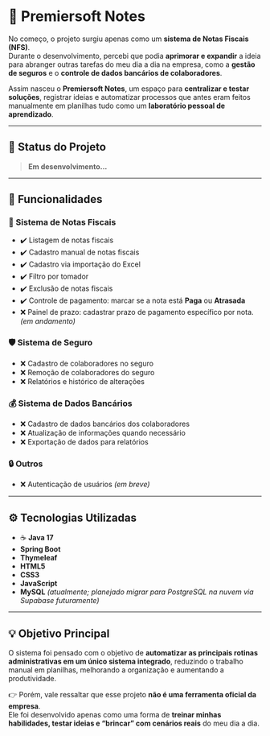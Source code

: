 # 📒 Premiersoft Notes

No começo, o projeto surgiu apenas como um **sistema de Notas Fiscais (NFS)**.  
Durante o desenvolvimento, percebi que podia **aprimorar e expandir** a ideia para abranger outras tarefas do meu dia a dia na empresa, como a **gestão de seguros** e o **controle de dados bancários de colaboradores**.  

Assim nasceu o **Premiersoft Notes**, um espaço para **centralizar e testar soluções**, registrar ideias e automatizar processos que antes eram feitos manualmente em planilhas tudo como um **laboratório pessoal de aprendizado**.

---

## 🚧 Status do Projeto
> **Em desenvolvimento...**

---

## 🎯 Funcionalidades

### 📄 Sistema de Notas Fiscais
- ✔️ Listagem de notas fiscais  
- ✔️ Cadastro manual de notas fiscais  
- ✔️ Cadastro via importação do Excel  
- ✔️ Filtro por tomador  
- ✔️ Exclusão de notas fiscais  
- ✔️ Controle de pagamento: marcar se a nota está **Paga** ou **Atrasada**  
- ❌ Painel de prazo: cadastrar prazo de pagamento específico por nota. *(em andamento)*  

### 🛡️ Sistema de Seguro
- ❌ Cadastro de colaboradores no seguro 
- ❌ Remoção de colaboradores do seguro  
- ❌ Relatórios e histórico de alterações 

### 💰 Sistema de Dados Bancários
- ❌ Cadastro de dados bancários dos colaboradores  
- ❌ Atualização de informações quando necessário 
- ❌ Exportação de dados para relatórios

### 🔒 Outros
- ❌ Autenticação de usuários *(em breve)*  

---

## ⚙️ Tecnologias Utilizadas

- ☕ **Java 17**  
- **Spring Boot**  
- **Thymeleaf**  
- **HTML5**  
- **CSS3**  
- **JavaScript**  
- **MySQL** *(atualmente; planejado migrar para PostgreSQL na nuvem via Supabase futuramente)*  

---

## 💡 Objetivo Principal
O sistema foi pensado com o objetivo de **automatizar as principais rotinas administrativas em um único sistema integrado**, reduzindo o trabalho manual em planilhas, melhorando a organização e aumentando a produtividade.  

👉 Porém, vale ressaltar que esse projeto **não é uma ferramenta oficial da empresa**.  
Ele foi desenvolvido apenas como uma forma de **treinar minhas habilidades, testar ideias e “brincar” com cenários reais** do meu dia a dia.

